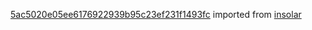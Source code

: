 [5ac5020e05ee6176922939b95c23ef231f1493fc](https://github.com/insolar/insolar/commit/5ac5020e05ee6176922939b95c23ef231f1493fc) imported from [insolar](https://github.com/insolar/insolar)
